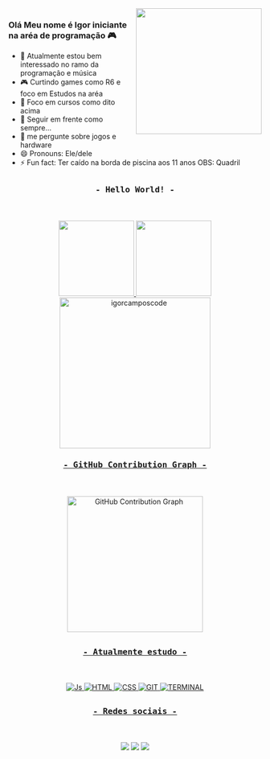 <img src="https://i.giphy.com/media/xThuWu82QD3pj4wvEQ/giphy.webp" min-width="300px" max-width="250px" width="250px" align="right">

### Olá Meu nome é Igor iniciante na aréa de programação 🎮

<!--
**IgorcamposCODE/IgorcamposCODE** is a ✨ _special_ ✨ repository because its `README.md` (this file) appears on your GitHub profile.                 

Here are some ideas to get you started:
-->
- 🔭 Atualmente estou bem interessado no ramo da programação e música
- 🎮 Curtindo games como R6 e foco em Estudos na aréa 
- 📖 Foco em cursos como dito acima
- 🤔 Seguir em frente como sempre... 
- 💬 me pergunte sobre jogos e hardware
- 😄 Pronouns: Ele/dele
- ⚡ Fun fact: Ter caído na borda de piscina aos 11 anos OBS: Quadril 

##

### <p style="display: inline_block" align="center"><samp> - Hello World! - </samp></p><br>

<div style="display: inline_block" align="center" >
<a href="https://github.com/igorcamposcode">
<img height="150em" src="https://github-readme-stats.vercel.app/api?username=igorcamposcode&show_icons=true&theme=monokai&include_all_commits=true&count_private=true"/>
<img height="150em" src="https://github-readme-stats.vercel.app/api/top-langs/?username=igorcamposcode&layout=compact&langs_count=7&theme=monokai"/>
</div>
  
<div style="display: inline_block" align="center" > 
<a href="https://github.com/igorcamposcode"> 
<img height="300em" src="https://github-readme-streak-stats.herokuapp.com/?user=igorcamposcode&theme=monokai" alt="igorcamposcode" />
</div>
  
### <p style="display: inline_block" align="center"><samp> - GitHub Contribution Graph - </samp></p><br>
  
 <div style="display: inline_block" align="center" >
  <a href="https://github.com/Ashutosh00710/github-readme-activity-graph"> 
  <img height="270em" src="https://activity-graph.herokuapp.com/graph?username=igorcamposcode&theme=monokai" alt="GitHub Contribution Graph" />
</div>
  
## 
  
### <p style="display: inline_block" align="center"><samp> - Atualmente estudo - </samp></p><br>
  
<div style="display: inline_block" align="center">
  <img  alt="Js" src="https://img.shields.io/badge/JavaScript-F7DF1E?style=for-the-badge&logo=javascript&logoColor=black">
  <img  alt="HTML" src="https://img.shields.io/badge/HTML5-E34F26?style=for-the-badge&logo=html5&logoColor=white">
  <img  alt="CSS" src="https://img.shields.io/badge/CSS3-1572B6?style=for-the-badge&logo=css3&logoColor=white">
  <img  alt="GIT" src="https://img.shields.io/badge/GIT-E44C30?style=for-the-badge&logo=git&logoColor=white">
  <img  alt="TERMINAL" src="https://img.shields.io/badge/windows%20terminal-4D4D4D?style=for-the-badge&logo=windows%20terminal&logoColor=white">
  
</div>
  
##    
  
### <p style="display: inline_block" align="center"><samp> - Redes sociais - </samp></p><br>
  
  <div style="display: inline_block" align="center" > 
 	<a href="https://www.twitch.tv/umnerdgeektv" target="_blank"><img src="https://img.shields.io/badge/Twitch-9146FF?style=for-the-badge&logo=twitch&logoColor=white" target="_blank"></a>
  <a href = "https://gitlab.com/IgorSilvaCODE"><img src="https://img.shields.io/badge/GitLab-330F63?style=for-the-badge&logo=gitlab&logoColor=white" target="_blank"></a>
  <a href="https://www.linkedin.com/in/igor-campos-da-silva-b80010143/" target="_blank"><img src="https://img.shields.io/badge/-LinkedIn-%230077B5?style=for-the-badge&logo=linkedin&logoColor=white" target="_blank"></a>
  </div>
  
##




